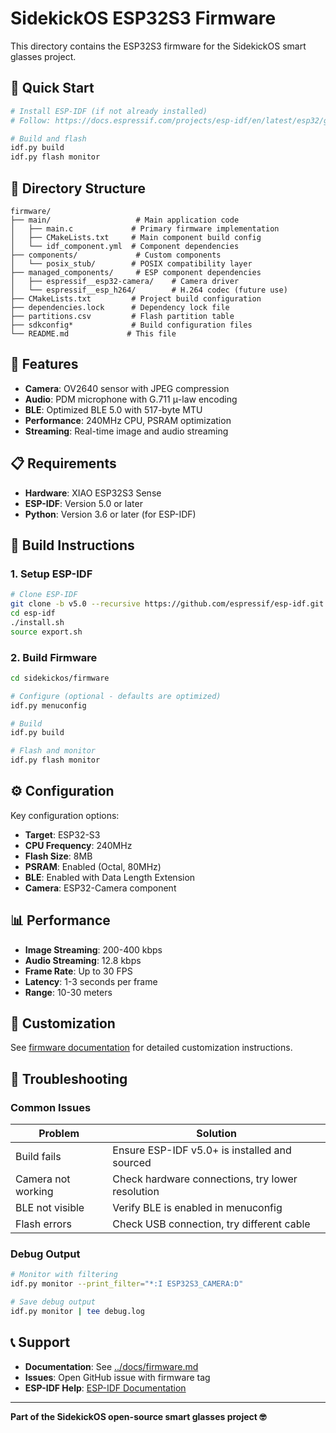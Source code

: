 # SidekickOS ESP32S3 Firmware

This directory contains the ESP32S3 firmware for the SidekickOS smart glasses project.

## 🚀 **Quick Start**

```bash
# Install ESP-IDF (if not already installed)
# Follow: https://docs.espressif.com/projects/esp-idf/en/latest/esp32/get-started/

# Build and flash
idf.py build
idf.py flash monitor
```

## 📁 **Directory Structure**

```
firmware/
├── main/                   # Main application code
│   ├── main.c             # Primary firmware implementation
│   ├── CMakeLists.txt     # Main component build config
│   └── idf_component.yml  # Component dependencies
├── components/             # Custom components
│   └── posix_stub/        # POSIX compatibility layer
├── managed_components/     # ESP component dependencies
│   ├── espressif__esp32-camera/    # Camera driver
│   └── espressif__esp_h264/        # H.264 codec (future use)
├── CMakeLists.txt         # Project build configuration
├── dependencies.lock      # Dependency lock file
├── partitions.csv         # Flash partition table
├── sdkconfig*             # Build configuration files
└── README.md             # This file
```

## 🔧 **Features**

- **Camera**: OV2640 sensor with JPEG compression
- **Audio**: PDM microphone with G.711 μ-law encoding
- **BLE**: Optimized BLE 5.0 with 517-byte MTU
- **Performance**: 240MHz CPU, PSRAM optimization
- **Streaming**: Real-time image and audio streaming

## 📋 **Requirements**

- **Hardware**: XIAO ESP32S3 Sense
- **ESP-IDF**: Version 5.0 or later
- **Python**: Version 3.6 or later (for ESP-IDF)

## 🔨 **Build Instructions**

### **1. Setup ESP-IDF**
```bash
# Clone ESP-IDF
git clone -b v5.0 --recursive https://github.com/espressif/esp-idf.git
cd esp-idf
./install.sh
source export.sh
```

### **2. Build Firmware**
```bash
cd sidekickos/firmware

# Configure (optional - defaults are optimized)
idf.py menuconfig

# Build
idf.py build

# Flash and monitor
idf.py flash monitor
```

## ⚙️ **Configuration**

Key configuration options:

- **Target**: ESP32-S3
- **CPU Frequency**: 240MHz
- **Flash Size**: 8MB
- **PSRAM**: Enabled (Octal, 80MHz)
- **BLE**: Enabled with Data Length Extension
- **Camera**: ESP32-Camera component

## 📊 **Performance**

- **Image Streaming**: 200-400 kbps
- **Audio Streaming**: 12.8 kbps
- **Frame Rate**: Up to 30 FPS
- **Latency**: 1-3 seconds per frame
- **Range**: 10-30 meters

## 🔧 **Customization**

See [firmware documentation](../docs/firmware.md) for detailed customization instructions.

## 🐛 **Troubleshooting**

### **Common Issues**

| Problem | Solution |
|---------|----------|
| Build fails | Ensure ESP-IDF v5.0+ is installed and sourced |
| Camera not working | Check hardware connections, try lower resolution |
| BLE not visible | Verify BLE is enabled in menuconfig |
| Flash errors | Check USB connection, try different cable |

### **Debug Output**

```bash
# Monitor with filtering
idf.py monitor --print_filter="*:I ESP32S3_CAMERA:D"

# Save debug output
idf.py monitor | tee debug.log
```

## 📞 **Support**

- **Documentation**: See [../docs/firmware.md](../docs/firmware.md)
- **Issues**: Open GitHub issue with firmware tag
- **ESP-IDF Help**: [ESP-IDF Documentation](https://docs.espressif.com/projects/esp-idf/)

---

**Part of the SidekickOS open-source smart glasses project 🤓** 
